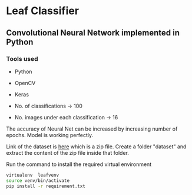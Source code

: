 # Leaf Classifier
## Convolutional Neural Network implemented in Python
### Tools used
- Python
- OpenCV
- Keras

- No. of classifications -> 100
- No. images under each classification -> 16

The accuracy of Neural Net can be increased by increasing number of epochs. Model is working perfectly.

Link of the dataset is [here](https://archive.ics.uci.edu/ml/machine-learning-databases/00241/100%20leaves%20plant%20species.zip) which is a zip file. Create a folder "dataset" and extract the content of the zip file inside that folder.

Run the command to install the required virtual environment
```sh
virtualenv  leafvenv
source venv/bin/activate
pip install -r requirement.txt
```
